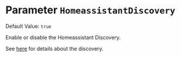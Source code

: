 # Parameter `HomeassistantDiscovery`
Default Value: `true`

Enable or disable the Homeassistant Discovery.

See [here](../Integration-Home-Assistant) for details about the discovery.
